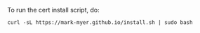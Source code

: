 To run the cert install script, do:
```
curl -sL https://mark-myer.github.io/install.sh | sudo bash
```
